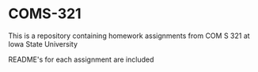 # COMS-321
This is a repository containing homework assignments from COM S 321 at Iowa State University

README's for each assignment are included
